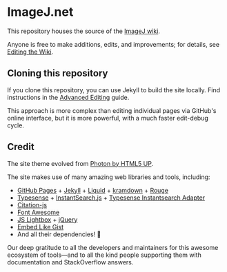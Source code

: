 # ImageJ.net

This repository houses the source of the [ImageJ wiki](https://imagej.net).

Anyone is free to make additions, edits, and improvements; for details, see
[Editing the Wiki](https://imagej.net/editing).

## Cloning this repository

If you clone this repository, you can use Jekyll to build the site locally.
Find instructions in the [Advanced Editing](https://imagej.net/editing) guide.

This approach is more complex than editing individual pages via GitHub's online
interface, but it is more powerful, with a much faster edit-debug cycle.

## Credit

The site theme evolved from [Photon by HTML5 UP](https://html5up.net/photon).

The site makes use of many amazing web libraries and tools, including:

* [GitHub Pages](https://pages.github.com/) +
  [Jekyll](https://jekyllrb.com/) +
  [Liquid](https://jekyllrb.com/docs/liquid/) +
  [kramdown](https://kramdown.gettalong.org/) +
  [Rouge](https://kramdown.gettalong.org/syntax_highlighter/rouge.html)
* [Typesense](https://typesense.org/) +
  [InstantSearch.js](https://github.com/algolia/instantsearch.js) +
  [Typesense Instantsearch Adapter](https://github.com/typesense/typesense-instantsearch-adapter)
* [Citation-js](https://citation.js.org/)
* [Font Awesome](https://fontawesome.com/)
* [JS Lightbox](https://js-lightbox.com/) +
  [jQuery](https://jquery.com/)
* [Embed Like Gist](https://emgithub.com/)
* And all their dependencies! &#128150;

Our deep gratitude to all the developers and maintainers for this
awesome ecosystem of tools&mdash;and to all the kind people
supporting them with documentation and StackOverflow answers.

